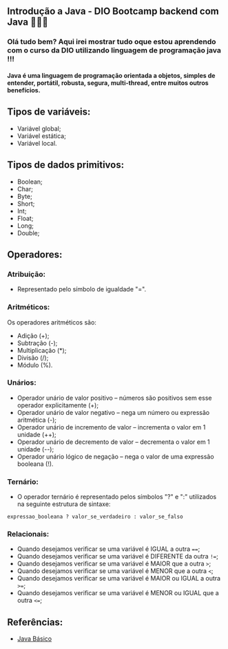 ## Introdução a Java - DIO Bootcamp backend com Java 👩🏼‍💻

### Olá tudo bem? Aqui irei mostrar tudo oque estou aprendendo com o curso da DIO utilizando linguagem de programação java !!!

#### Java é uma linguagem de programação orientada a objetos, simples de entender, portátil, robusta, segura, multi-thread, entre muitos outros benefícios.

## Tipos de variáveis:
- Variável global;
- Variável estática;
- Variável local.

## Tipos de dados primitivos:
- Boolean;
- Char;
- Byte;
- Short;
- Int;
- Float;
- Long;
- Double;

## Operadores:
### Atribuição:
- Representado pelo símbolo de igualdade "=".

### Aritméticos:
Os operadores aritméticos são: 
- Adição (+);
- Subtração (-);
- Multiplicação (*);
- Divisão (/);
- Módulo (%).

### Unários:
- Operador unário de valor positivo – números são positivos sem esse operador explicitamente (+);
- Operador unário de valor negativo – nega um número ou expressão aritmética (-);
- Operador unário de incremento de valor – incrementa o valor em 1 unidade (++);
- Operador unário de decremento de valor – decrementa o valor em 1 unidade (--);
- Operador unário lógico de negação – nega o valor de uma expressão booleana (!).

### Ternário:
- O operador ternário é representado pelos símbolos "?" e ":" utilizados na seguinte estrutura de sintaxe:
  
`expressao_booleana ? valor_se_verdadeiro : valor_se_falso`

### Relacionais: 
- Quando desejamos verificar se uma variável é IGUAL a outra `==`;
- Quando desejamos verificar se uma variável é DIFERENTE da outra `!=`;
- Quando desejamos verificar se uma variável é MAIOR que a outra `>`;
- Quando desejamos verificar se uma variável é MENOR que a outra `<`;
- Quando desejamos verificar se uma variável é MAIOR ou IGUAL a outra `>=`;
- Quando desejamos verificar se uma variável é MENOR ou IGUAL que a outra `<=`;


## Referências: 
- [Java Básico](https://glysns.gitbook.io/java-basico)

